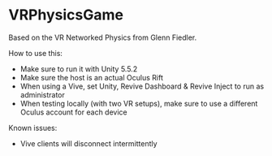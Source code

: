 # VRPhysicsGame
Based on the VR Networked Physics from Glenn Fiedler.

How to use this:
* Make sure to run it with Unity 5.5.2
* Make sure the host is an actual Oculus Rift
* When using a Vive, set Unity, Revive Dashboard & Revive Inject to run as administrator
* When testing locally (with two VR setups), make sure to use a different Oculus account for each device

Known issues:
* Vive clients will disconnect intermittently
